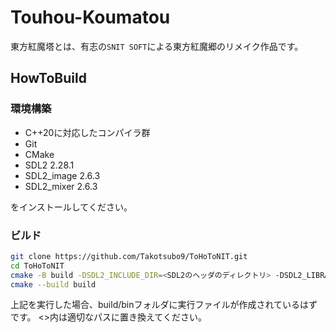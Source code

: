 # Touhou-Koumatou
東方紅魔塔とは、有志の``SNIT SOFT``による東方紅魔郷のリメイク作品です。

## HowToBuild
### 環境構築
+ C++20に対応したコンパイラ群
+ Git
+ CMake
+ SDL2 2.28.1
+ SDL2_image 2.6.3
+ SDL2_mixer 2.6.3

をインストールしてください。

### ビルド
```sh
git clone https://github.com/Takotsubo9/ToHoToNIT.git
cd ToHoToNIT
cmake -B build -DSDL2_INCLUDE_DIR=<SDL2のヘッダのディレクトリ> -DSDL2_LIBRARY_DIR=<SDL2のライブラリのディレクトリ> .
cmake --build build
```
上記を実行した場合、build/binフォルダに実行ファイルが作成されているはずです。
<>内は適切なパスに置き換えてください。
